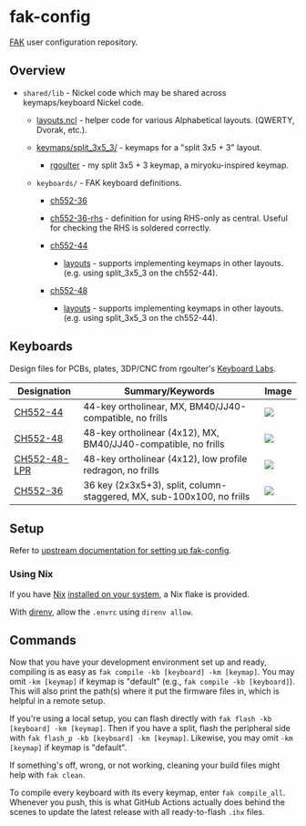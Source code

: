 # fak-config

[FAK](https://github.com/semickolon/fak) user configuration repository.

## Overview

- `shared/lib` - Nickel code which may be shared across keymaps/keyboard Nickel code.

  - [layouts.ncl](shared/lib/layouts.ncl) - helper code for various Alphabetical layouts. (QWERTY, Dvorak, etc.).

  - [keymaps/split_3x5_3/](shared/lib/keymaps/split_3x5_3/) - keymaps for a "split 3x5 + 3" layout.

    - [rgoulter](shared/lib/keymaps/split_3x5_3/rgoulter.ncl) - my split 3x5 + 3 keymap, a miryoku-inspired keymap.

  - `keyboards/` - FAK keyboard definitions.

    - [ch552-36](keyboards/ch552-36)

    - [ch552-36-rhs](keyboards/ch552-36-rhs) - definition for using RHS-only as central. Useful for checking the RHS is soldered correctly.

    - [ch552-44](keyboards/ch552-44)

      - [layouts](keyboards/ch552-44/layouts.ncl) - supports implementing keymaps in other layouts. (e.g. using split_3x5_3 on the ch552-44).

    - [ch552-48](keyboards/ch552-48)

      - [layouts](keyboards/ch552-48/layouts.ncl) - supports implementing keymaps in other layouts. (e.g. using split_3x5_3 on the ch552-44).

## Keyboards

Design files for PCBs, plates, 3DP/CNC from rgoulter's [Keyboard Labs](https://github.com/rgoulter/keyboard-labs).

| Designation  | Summary/Keywords                                                                       | Image                                                                                                                                                 |
|--------------|----------------------------------------------------------------------------------------|-------------------------------------------------------------------------------------------------------------------------------------------------------|
| [CH552-44](#ch552-44-low-budget-hand-solderable-pcb-in-bm40jj40-form-factor) | 44-key ortholinear, MX, BM40/JJ40-compatible, no frills        | ![](https://raw.githubusercontent.com/rgoulter/keyboard-labs/master/docs/images/keyboards/ch552-44/ch552_44-sandwich-top.JPG) |
| [CH552-48](#ch552-48-low-budget-pcba-in-bm40jj40-form-factor) | 48-key ortholinear (4x12), MX, BM40/JJ40-compatible, no frills        | ![](https://raw.githubusercontent.com/rgoulter/keyboard-labs/master/docs/images/keyboards/ch552-48/ch552-48-top.JPG) |
| [CH552-48-LPR](#ch552-48-lpr-low-budget-pcba-with-low-profile-redragon-switches) | 48-key ortholinear (4x12), low profile redragon, no frills        | ![](https://raw.githubusercontent.com/rgoulter/keyboard-labs/master/docs/images/keyboards/ch552-48-lpr/ch552_48-lpr-sandwich-top.JPG) |
| [CH552-36](#ch552-36-low-budget-36-key-split-keyboard-with-smt-components) | 36 key (2x3x5+3), split, column-staggered, MX, sub-100x100, no frills        | ![](https://raw.githubusercontent.com/rgoulter/keyboard-labs/master/docs/images/keyboards/ch552-36/top-with-coiled-cable.JPG) |

## Setup

Refer to [upstream documentation for setting up fak-config](https://github.com/semickolon/fak-config?tab=readme-ov-file#setup).

### Using Nix

If you have [Nix](https://nixos.org/) [installed on your system](https://github.com/DeterminateSystems/nix-installer), a Nix flake is provided.

With [direnv](https://direnv.net/), allow the `.envrc` using `direnv allow`.

## Commands

Now that you have your development environment set up and ready, compiling is as easy as `fak compile -kb [keyboard] -km [keymap]`. You may omit `-km [keymap]` if keymap is "default" (e.g., `fak compile -kb [keyboard]`). This will also print the path(s) where it put the firmware files in, which is helpful in a remote setup.

If you're using a local setup, you can flash directly with `fak flash -kb [keyboard] -km [keymap]`. Then if you have a split, flash the peripheral side with `fak flash_p -kb [keyboard] -km [keymap]`. Likewise, you may omit `-km [keymap]` if keymap is "default".

If something's off, wrong, or not working, cleaning your build files might help with `fak clean`.

To compile every keyboard with its every keymap, enter `fak compile_all`. Whenever you push, this is what GitHub Actions actually does behind the scenes to update the latest release with all ready-to-flash `.ihx` files.

